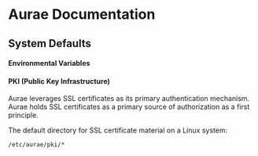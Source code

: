 # Aurae Documentation 



## System Defaults 

#### Environmental Variables

#### PKI (Public Key Infrastructure)

Aurae leverages SSL certificates as its primary authentication mechanism. Aurae holds SSL certificates as a primary source of authorization as a first principle.

The default directory for SSL certificate material on a Linux system:

```bash 
/etc/aurae/pki/*
```

